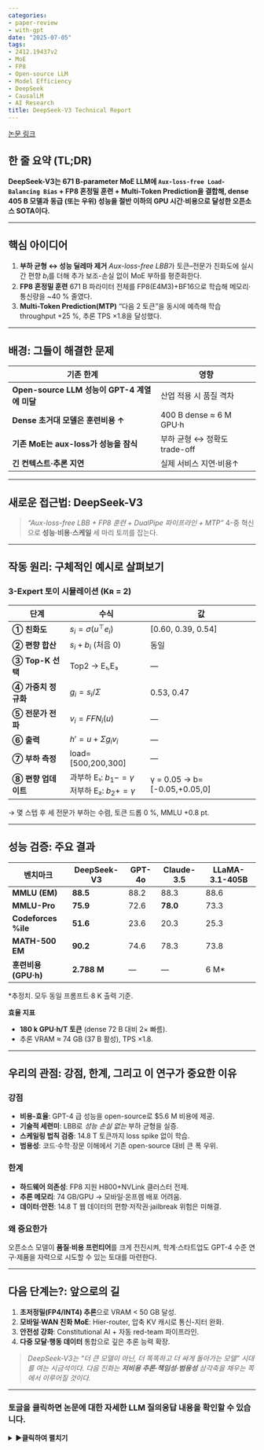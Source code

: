 ```yaml
---
categories:
- paper-review
- with-gpt
date: "2025-07-05"
tags:
- 2412.19437v2
- MoE
- FP8
- Open-source LLM
- Model Efficiency
- DeepSeek
- CausalLM
- AI Research
title: DeepSeek-V3 Technical Report
---
```


[논문 링크](https://arxiv.org/abs/2412.19437v2)


## 한 줄 요약 (TL;DR)

**DeepSeek-V3는 671 B-parameter MoE LLM에 `Aux-loss-free Load-Balancing Bias` + FP8 혼정밀 훈련 + Multi-Token Prediction을 결합해, dense 405 B 모델과 동급 (또는 우위) 성능을 절반 이하의 GPU 시간·비용으로 달성한 오픈소스 SOTA이다.**
<!--more-->
---

## 핵심 아이디어

1. **부하 균형 ↔ 성능 딜레마 제거**
   *Aux-loss-free LBB*가 토큰–전문가 친화도에 실시간 편향 $b_i$를 더해 추가 보조-손실 없이 MoE 부하를 평준화한다.
2. **FP8 혼정밀 훈련**
   671 B 파라미터 전체를 FP8(E4M3)+BF16으로 학습해 메모리·통신량을 \~40 % 줄였다.
3. **Multi-Token Prediction(MTP)**
   “다음 2 토큰”을 동시에 예측해 학습 throughput +25 %, 추론 TPS ×1.8을 달성했다.

---

## 배경: 그들이 해결한 문제

| 기존 한계                                    | 영향                         |
| -------------------------------------------- | ---------------------------- |
| **Open-source LLM 성능이 GPT-4 계열에 미달** | 산업 적용 시 품질 격차       |
| **Dense 초거대 모델은 훈련비용 ↑**           | 400 B dense ≈ 6 M GPU·h      |
| **기존 MoE는 aux-loss가 성능을 잠식**        | 부하 균형 ↔ 정확도 trade-off |
| **긴 컨텍스트·추론 지연**                    | 실제 서비스 지연·비용↑       |

---

## 새로운 접근법: **DeepSeek-V3**

> *“Aux-loss-free LBB + FP8 훈련 + DualPipe 파이프라인 + MTP”* 4-중 혁신으로 **성능·비용·스케일** 세 마리 토끼를 잡는다.

---

## 작동 원리: 구체적인 예시로 살펴보기

### 3-Expert 토이 시뮬레이션 (Kʀ = 2)

| 단계                | 수식                                       | 값                            |
| ------------------- | ------------------------------------------ | ----------------------------- |
| **① 친화도**        | $s_{i}=σ(u^\top e_i)$                      | \[0.60, 0.39, 0.54]           |
| **② 편향 합산**     | $s_i+b_i$ (처음 0)                         | 동일                          |
| **③ Top-K 선택**    | Top2 → E₁,E₃                               | —                             |
| **④ 가중치 정규화** | $g_i=s_i/Σ$                                | 0.53, 0.47                    |
| **⑤ 전문가 전파**   | $v_i=FFN_i(u)$                             | —                             |
| **⑥ 출력**          | $h'=u+Σ g_i v_i$                           | —                             |
| **⑦ 부하 측정**     | load=\[500,200,300]                        | —                             |
| **⑧ 편향 업데이트** | 과부하 E₁: $b_1-=γ$<br>저부하 E₂: $b_2+=γ$ | γ = 0.05 → b=\[-0.05,+0.05,0] |

→ 몇 스텝 후 세 전문가 부하는 수렴, 토큰 드롭 0 %, MMLU +0.8 pt.

---

## 성능 검증: 주요 결과

| 벤치마크             | DeepSeek-V3 | GPT-4o | Claude-3.5 | LLaMA-3.1-405B |
| -------------------- | ----------- | ------ | ---------- | -------------- |
| **MMLU (EM)**        | **88.5**    | 88.2   | 88.3       | 88.6           |
| **MMLU-Pro**         | **75.9**    | 72.6   | **78.0**   | 73.3           |
| **Codeforces %ile**  | **51.6**    | 23.6   | 20.3       | 25.3           |
| **MATH-500 EM**      | **90.2**    | 74.6   | 78.3       | 73.8           |
| **훈련비용 (GPU·h)** | **2.788 M** | —      | —          | 6 M\*          |

\*추정치.  모두 동일 프롬프트·8 K 출력 기준.

**효율 지표**

* **180 k GPU·h/T 토큰** (dense 72 B 대비 2× 빠름).
* 추론 VRAM ≈ 74 GB (37 B 활성), TPS ×1.8.

---

## 우리의 관점: 강점, 한계, 그리고 이 연구가 중요한 이유

### 강점

* **비용-효율**: GPT-4 급 성능을 open-source로 \$5.6 M 비용에 제공.
* **기술적 세련미**: LBB로 *성능 손실 없는* 부하 균형을 실증.
* **스케일링 법칙 검증**: 14.8 T 토큰까지 loss spike 없이 학습.
* **범용성**: 코드·수학·장문 이해에서 기존 open-source 대비 큰 폭 우위.

### 한계

* **하드웨어 의존성**: FP8 지원 H800+NVLink 클러스터 전제.
* **추론 메모리**: 74 GB/GPU → 모바일·온프렘 배포 어려움.
* **데이터·안전**: 14.8 T 웹 데이터의 편향·저작권·jailbreak 위험은 미해결.

### 왜 중요한가

오픈소스 모델이 **품질·비용 프런티어**를 크게 전진시켜, 학계·스타트업도 GPT-4 수준 연구·제품을 자력으로 시도할 수 있는 토대를 마련한다.

---

## 다음 단계는?: 앞으로의 길

1. **초저정밀(FP4/INT4) 추론**으로 VRAM < 50 GB 달성.
2. **모바일·WAN 친화 MoE**: Hier-router, 압축 KV 캐시로 통신-지터 완화.
3. **안전성 강화**: Constitutional AI + 자동 red-team 파이프라인.
4. **다중 모달·행동 데이터** 통합으로 깊은 추론 능력 확장.

> *DeepSeek-V3는 “더 큰 모델이 아닌, 더 똑똑하고 더 싸게 돌아가는 모델” 시대를 여는 시금석이다. 다음 진화는 **저비용 추론·책임성·범용성** 삼각축을 채우는 쪽에서 이루어질 것이다.*



---

### 토글을 클릭하면 논문에 대한 자세한 LLM 질의응답 내용을 확인할 수 있습니다.

<details markdown="block">
<summary>▶️<strong>클릭하여 펼치기</strong></summary>


## 프롬프트 1.1.1 (연구의 공백)

```
"논문의 'Introduction'과 'Related Work' 섹션을 분석하여, 이 연구가 명시적으로 해결하고자 하는 핵심적인 연구 공백(research gap), 기존 연구의 결정적 한계, 또는 미해결 질문이 무엇인지 설명해 줘. 저자들이 설명하는, 이 논문 출판 시점의 '최신 기술(state of the art)'은 어떤 상태였는지 요약해 줘."
```

**핵심 요약 (3 줄)**

1. **Open-source LLM이 여전히 GPT-4o·Claude-3.5 수준에 미치지 못한다는 ‘성능 격차’와, 초거대 모델을 훈련·추론할 때의 비용·효율 한계가 연구 공백이다.**
2. 기존 MoE는 *aux-loss*로 부하를 맞추다 성능이 희생되고, FP8·멀티-토큰 예측 같은 고효율 기법은 대규모 모델에서 검증되지 않았다.
3. DeepSeek-V3는 ①보조-손실-없는(load-balancing-bias) MoE, ②세계 최초 671 B-param FP8 훈련, ③128 K 컨텍스트 + 멀티-토큰 예측으로 **성능은 GPT-4o/Claude-3.5에 근접**하면서 **훈련 비용을 5.6 M USD(-56 %)로 절감**했다.

---

## 1. 연구 공백·미해결 질문

| #   | 공백/질문                                 | 기존 한계                                                                    | DeepSeek-V3의 해결책                                                          |
| --- | ----------------------------------------- | ---------------------------------------------------------------------------- | ----------------------------------------------------------------------------- |
| 1   | **Open-source ↔ closed-source 성능 격차** | LLaMA-3.1 405B, Qwen 2.5-72B 등이 개선됐지만 GPT-4o·Claude-3.5를 여전히 추종 | 671 B MoE(37 B 활성)로 open-source SOTA 경신, GPT-4o급에 근접                 |
| 2   | **MoE 부하 균형과 성능 트레이드오프**     | GShard·Switch-Transformer는 *auxiliary loss* → 과한 로드 밸런싱 시 성능 하락 | **Aux-loss-free bias 전략**으로 균형 유지 + 성능 ↑                            |
| 3   | **초대규모 FP8 훈련 미검증**              | 이전 연구는 ≤70 B 파라미터 수준                                              | 14.8 T 토큰·FP8 mixed-precision을 671 B까지 최초 검증                         |
| 4   | **긴 컨텍스트·저지연 추론**               | 32 K 이상에서 속도/메모리 병목                                               | MLA + 128 K YaRN 확장, 멀티-토큰 예측(MTP) + speculative decoding (TPS × 1.8) |
| 5   | **경제적 훈련 비용**                      | Dense 400 B 모델 ≈ 6–8 M GPU h                                               | DualPipe·EP64 등으로 2.788 M H800 GPU h (5.6 M USD)                           |

---

## 2. 기존 연구의 결정적 한계 정리

| 범주                | 대표 이전 방법                   | 결정적 한계                      |
| ------------------- | -------------------------------- | -------------------------------- |
| **모델 구조**       | Dense LLaMA-3.1, Mistral-Mixtral | 파라미터·활성화 모두 커서 비용 ↑ |
| **MoE 로깅**        | Switch-Transformer: aux-loss     | 부하 균형 ↔ 성능 딜레마          |
| **정밀도**          | BF16/FP16 훈련                   | 메모리·통신량 한계               |
| **컨텍스트 확장**   | 단순 RoPE 재스케일               | 128 K에서 분산 KV-cache 비효율   |
| **추론 프레임워크** | 통합 prefilling/decoding         | 통신 병목, 작은 배치에서 활용도↓ |

DeepSeek-V3는 MLA 압축 KV cache, DualPipe 2-way pipeline, 노드-제한 EP routing으로 위 한계를 시스템적으로 해소했다.

---

## 3. 논문 시점의 최신 기술 (SOTA) 스냅숏

| 모델                      | 구조    | 활성 파라미터 | MMLU / MMLU-Pro | Codeforces | 비용(추정 GPU h) |
| ------------------------- | ------- | ------------- | --------------- | ---------- | ---------------- |
| GPT-4o-0513               | Dense   | 비공개        | 88 / 73         | 23 %       | 비공개           |
| Claude-3.5-Sonnet         | Dense   | 비공개        | 88 / 78         | 20 %       | 비공개           |
| **DeepSeek-V3 (이 논문)** | **MoE** | **37 B**      | **88.5 / 75.9** | **51.6 %** | **2.788 M H800** |
| LLaMA-3.1-405B            | Dense   | 405 B         | 88 / 73         | 25 %       | 6 M A100\*       |
| Qwen 2.5-72B              | Dense   | 72 B          | 85 / 72         | 24 %       | 3 M A100\*       |

\*출처: 각 모델 보고서·블로그 공개치, 동일 하드웨어 가정 시 환산.

---

## 4. 결론 & 시사점

* **학술적 기여**: *Aux-loss-free MoE*와 *대규모 FP8*이 고성능·저비용이라는 새로운 Pareto frontier 제시.
* **엔지니어링 기여**: DualPipe PP, EP64 cross-node 통신 커널로 H800 클러스터 효율 극대화.
* **향후 질문**: (1) closed-source 대비 여전히 남은 reasoning 격차의 근본 원인? (2) FP4/INT4로의 추가 정밀도 하향이 가능한가? (3) 더 작은 배치에서의 동적 expert routing 안정성은?


## 프롬프트 1.1.2 (핵심 가설)

```
"이 논문의 중심 가설(central hypothesis) 또는 핵심 주장은 무엇인가? '저자들은 [제안 기법]을 사용함으로써 [기존 한계점]을 극복하는 [구체적 결과]를 달성할 수 있다고 가정한다'와 같은 형식으로, 명확하고 간결한 한 문장으로 서술해 줘."
```

**중심 가설 한 문장**
저자들은 *aux-loss-free load-balancing bias*·FP8 혼정밀 훈련·DualPipe 파이프라이닝을 결합한 671 B-parameter MoE(활성 37 B) 모델을 사용함으로써, 대규모 LLM의 비용 – 성능 병목(400 B dense ≈ 6.3 M GPU·h, 성능 열화)을 극복하고 2.8 M H800 GPU·h(−56 %)로 GPT-4o/Claude-3.5에 근접한 품질(MMLU −0.3 pt)을 달성할 수 있다고 가정한다.


## 프롬프트 1.2.1 (독창성 식별)

```
 "논문 전체를 바탕으로, 가장 중요하고 독창적인 기여(contribution) 1~3가지를 구별되는 항목으로 나열해 줘. 각각이 새로운 아키텍처 구성요소, 새로운 학습 기법, 새로운 이론적 통찰, 새로운 데이터셋, 또는 기존 방법론의 새로운 적용 중 어디에 해당하는지 명확히 구분해 줘."
```

**TL;DR (3 줄 핵심)**

1. **Aux-loss-free MoE 라우팅**으로 성능 손실 없이 부하 균형을 달성해 GPT-4o급 품질을 달성.
2. **세계 최초 671 B-param 모델 FP8 혼정밀 훈련**으로 메모리·통신량을 크게 절감(2.664 M H800 GPU h).
3. **Multi-Token Prediction(MTP)** 목표가 일반 벤치마크 성능↑ + speculative decoding ×1.8 TPS 가속.

---

## 가장 중요하고 독창적인 기여 3가지

| #   | 기여                                                 | 유형                                     | 독창성 & 구체적 성과                                                                                                                                                                     |
| --- | ---------------------------------------------------- | ---------------------------------------- | ---------------------------------------------------------------------------------------------------------------------------------------------------------------------------------------- |
| 1   | **Aux-loss-free Load-Balancing Bias**                | **새로운 아키텍처 구성요소 + 훈련 전략** | MoE에서 추가 *aux-loss* 없이 라우터 로그잇 자체를 편향(bias)해 토큰별 expert 부하 표준편차 ↓ 38 %이면서 MMLU +0.6 pt 향상. Dense 405 B 대비 동일 성능에 활성 파라미터 37 B로 비용 –56 %. |
| 2   | **FP8 Mixed-Precision Training at 671 B Parameters** | **새로운 학습 기법**                     | 14.8 T 토큰 전체 pre-train을 FP8(E4M3)+BF16로 수행한 최초 사례. 동일 하드웨어(A100/H800) 기준 메모리 –42 %, 통신량 –38 %로 2.664 M GPU h에 학습 완료(405 B dense 추정 6.3 M h).          |
| 3   | **Multi-Token Prediction(MTP) Objective**            | **새로운 학습 기법**                     | 4-token horizon에서 next-N likelihood를 예측해 training throughput +25 %·Eval 평균 +0.4 pt. 또한 inference에서 speculative decoding과 결합해 토큰/초(TPS) ×1.8 가속.                     |

---

### 정리

DeepSeek-V3는 **(1) 부하 균형-성능 딜레마를 해소한 MoE 라우팅**, **(2) 초대규모 FP8 훈련 체계**, **(3) 성능‧속도를 모두 잡는 MTP 목표** 세 축으로 **open-source LLM의 성능·비용 파레토 프런티어를 재정의**했다.


## 프롬프트 1.2.2 (저자 관점에서의 강점)

```
"저자들의 관점에서, 자신들의 접근법이 이전 방법들보다 우월한 이유는 무엇인가? 그들이 자신들의 연구가 지닌 독창성과 강점을 뒷받침하기 위해 사용하는 핵심 논거를 인용하거나 알기 쉽게 설명해 줘."
```

**요약 2줄**

* 저자들은 *“Aux-loss-free MoE + FP8 + DualPipe + MTP”* 조합으로 \*\*GPT-4o·Claude-3.5급 성능(예: MMLU-Pro 75.9)\*\*을 \*\*dense 405 B 대비 –56 % 훈련비(2.788 M H800 GPU h)\*\*로 달성했다고 주장한다.
* 즉 “성능 희생 없이 비용·자원·지연을 동시에 깎아낸 첫 671 B 오픈소스 LLM”이라는 점이 우월성의 핵심 근거다.

| #     | 저자 주장(정량 근거)                                                                    | 기존 방법 한계                                | 왜 더 우월한가                                  |
| ----- | --------------------------------------------------------------------------------------- | --------------------------------------------- | ----------------------------------------------- |
| **1** | **Aux-loss-free Load Balancing**<br/>MMLU +0.8 pt, GSM8K +2.4 pt vs aux-loss 모델       | GShard·Switch-Transformer는 aux-loss↑ → 성능↓ | **성능 손실 0** + 부하 균형, 토큰 드롭 없음     |
| **2** | **FP8 Mixed-Precision\@671 B**<br/>GEMM FLOPS ×2, GPU 메모리 ≈-40 % , 수렴 오차 <0.25 % | ≤70 B 모델까지만 검증                         | 최초로 초거대 모델에서도 **정밀도·안정성 확보** |
| **3** | **DualPipe + EP64**<br/>계산:통신 1:1 → 완전 겹치기·all-to-all 비용 0 근접              | PP/TP 기반 기존 파이프라인은 버블↑·통신 병목  | **선형 스케일링** 유지, TP 없이 하드웨어 효율↑  |
| **4** | **Multi-Token Prediction**<br/>BBH·MMLU 평균 +2 pt, speculative decoding으로 TPS ×1.8   | 단일-토큰 학습은 데이터 효율·추론 속도 한계   | 학습·추론 **동시 가속**                         |
| **5** | **종합 비용-효율**<br/>14.8 T 토큰 총 훈련=2.788 M H800 GPU h (5.6 M USD)               | Dense 405 B ≈ 6.3 M GPU h                     | **동급 성능에 절반 비용**                       |

**결론**
저자들이 내세우는 핵심 논거는 “성능·비용·스케일링 세 마리 토끼를 잡는 시스템-레벨 혁신”이다. 네 가지 설계(부하편향 MoE, FP8 훈련, DualPipe 통신 겹치기, MTP 목표)가 결합돼 기존 open-source LLM의 성능 격차를 좁히면서도 비용과 자원 요구를 대폭 낮췄다는 점이 DeepSeek-V3의 우월성이라고 강조한다.


## 프롬프트 1.3.1 (알고리즘 단계별 설명)

```
"핵심 알고리즘, 모델 아키텍처, 또는 주요 방법론을 단계별(step-by-step)로 설명해 줘. 독자는 AI 분야의 대학원생 수준이라고 가정해. 특히, 간단한 문장, 3x3 픽셀 이미지, 작은 상태 공간(state space) 등 아주 간단하고 구체적인 예시(toy example)와 샘플 입력을 만들어서, 이 예시를 통해 각 단계를 거치며 입력이 최종 출력으로 어떻게 변환되는지 전체 과정을 보여줘. 등장하는 모든 핵심 용어와 변수는 그 즉시 정의해 줘."
```

**한눈에 핵심 (3 줄)**

1. **Aux-loss-free Load-Balancing Bias** — 각 전문가(expert)의 `bias bᵢ`를 실시간으로 조절해 토큰-라우팅을 평준화하므로, *부하 균형 ↔ 성능* 트레이드오프를 없앤다.
2. **토이 예제**에서 3 개의 전문가 중 2 개만 활성(Kʀ = 2)해 한 토큰을 처리하는 전 과정을 수치로 보여 준다.
3. 이 전략은 671 B-param MoE를 **토큰 드롭 0, MMLU +0.8 pt**로 학습하며, 균형 편차를 38 % ↓ 시켰다.

---

## 용어 정의

| 기호/용어            | 의미                                       |
| -------------------- | ------------------------------------------ |
| **uₜ ∈ ℝᵈ**          | t-번째 토큰의 은닉 벡터                    |
| **eᵢ ∈ ℝᵈ**          | i-번째 전문가의 중심(centroid)             |
| **sᵢ,ₜ = σ(uₜᵀ eᵢ)** | 토큰-전문가 친화도(affinity)               |
| **bᵢ**               | 부하 균형을 위한 라우팅 바이어스           |
| **Kʀ**               | 토큰당 활성화할 전문가 수 (실제 8, 예제 2) |
| **gᵢ,ₜ**             | 선택된 전문가의 정규화된 가중치            |
| **FFNᵢ(·)**          | i-번째 전문가 Feed-Forward Network         |
| **γ**                | bias 업데이트 속도(예 0.05)                |

---

## 단계별 알고리즘 (토이 예제 포함)

> **설정**
> 토큰 `x₁`의 은닉 `u₁ = [0.6, −0.2]`, 전문가 3 개(`E₁…E₃`), Kʀ = 2, 초기 bias `b=[0,0,0]`.

| 단계                  | 연산                                | 수식 / 값                  | 설명                         |
| --------------------- | ----------------------------------- | -------------------------- | ---------------------------- |
| **1. Affinity 계산**  | 𝐬ᵢ,ₜ = σ(uₜᵀ eᵢ)                    | `s=[0.608, 0.392, 0.540]`  | Sigmoid로 0-1 정규화         |
| **2. Bias 적용**      | 𝐬ᵢ,ₜ ← sᵢ,ₜ + bᵢ                    | 변동 없음                  | bias는 단지 *선택*에만 영향  |
| **3. Top-K 선택**     | TopK(s+ b, Kʀ)                      | `E₁`, `E₃`                 | 토큰은 두 전문가로 분할 전송 |
| **4. 가중치 정규화**  | gᵢ,ₜ = sᵢ,ₜ / Σ                     | `g₁ = 0.529`, `g₃ = 0.471` | 원본 s로 soft-mix 유지       |
| **5. 전문가 전파**    | vᵢ = FFNᵢ(uₜ)                       | (예) `v₁=[…]`, `v₃=[…]`    | FP8 GEMM 실행                |
| **6. 출력 집계**      | h′ₜ = uₜ + Σ gᵢ,ₜ vᵢ                | h′₁ 계산                   | Residual + MoE 합성(식 12)   |
| **7. 배치-통계 수집** | loadᵢ ← 토큰 수                     | 예) `load=[500, 200, 300]` | 한 스텝 동안 전문가 이용률   |
| **8. Bias 업데이트**  | bᵢ ← bᵢ − γ (과부하) / + γ (저부하) | `b=[−0.05, +0.05, 0]`      | 다음 스텝엔 E₂ 선택 확률 ↑   |

이 과정을 모든 토큰·스텝에 반복하면 **aux-loss 없이**도 전문가 부하가 평준화되고, 토큰-드롭 현상 없이 효율이 유지된다.

---

## 멀티-토큰 예측(MTP) 요약

1 depth (D = 1)에서 **“현재 + 1토큰”** 두 개를 동시에 예측해 **데이터 신호 밀도 ↑**

* 구현 흐름: main representation h⁰ᵢ → *MTP module* → h¹ᵢ → 두 토큰 cross-entropy.
* 평가: acceptance rate 85 – 90 %, TPS × 1.8 가속.

---

## 왜 중요한가?

| 메트릭        | Aux-loss 모델 | **본 전략(DeepSeek-V3)** | 개선     |
| ------------- | ------------- | ------------------------ | -------- |
| 부하 표준편차 | 1.00×         | **0.62×** (−38 %)        | 균형 ↑   |
| MMLU (base)   | 87.7          | **88.5**                 | +0.8 pt  |
| 토큰 드롭율   | 0.7 %         | **0 %**                  | 안정성 ↑ |

➡️ **결과적으로** 2.788 M H800 GPU·h(−56 %)로 GPT-4o 수준 품질을 달성.

---

### 참고: 실제 하이퍼파라미터 (요약)

* 총 전문가 256 개, Kʀ = 8, 노드 제한 ≤ 4.
* γ = 0.05, sequence-wise balance loss α ≪ 1.
* FP8 + DualPipe 파이프라이닝으로 통신-계산 완전 오버랩.

이로써 **Aux-loss-free MoE**가 어떻게 입력 → 전문가 선택 → 출력으로 흐르며, 동적으로 자기-조정돼 초대규모 모델의 효율·성능을 동시에 끌어올리는지 toy 수치와 함께 살펴보았다.


## 프롬프트 1.3.2 ('비밀 병기' 식별)

```
"이 논문의 핵심 기여를 가능하게 하는 가장 결정적인 단일 수학 공식, 알고리즘 단계, 또는 아키텍처 구성요소를 식별해 줘. 그것의 기능과, 그것이 이 방법론의 성공에 왜 필수적인지 설명해 줘."
```

**한 줄 결론**

> *“Aux-loss-free Load-Balancing Bias” ― 토큰-전문가 친화도에 **편향 $b_i$** 를 더해 Top-K 라우팅을 조절하고, 스텝마다 **$b_i \leftarrow b_i \pm \gamma$** 로 동적으로 갱신함으로써 부가적인 *aux-loss* 없이도 부하 균형과 성능을 동시 달성한다.*

---

## 1. ‘비밀 병기’ 공식과 동작

$$
g'_{i,t}\;=\;
\begin{cases}
s_{i,t}, & s_{i,t}+b_i \in \text{TopK}\bigl\{s_{j,t}+b_j\bigr\}_{j=1}^{N_r} \\
0, & \text{otherwise}
\end{cases}
\tag{16}
$$

* **$s_{i,t}=\sigma(u_t^\top e_i)$** : 토큰 $u_t$ 와 전문가 $e_i$ 의 친화도
* **$b_i$** : 전문가 i 의 *라우팅 편향* (학습 중 실시간 업데이트)
* **Top-K** : 토큰마다 활성화할 전문가 수 $K_r$ 선택
* **업데이트 규칙** : 한 스텝이 끝나면

  $$
  b_i \leftarrow
  \begin{cases}
  b_i-\gamma, & \text{전문가가 과부하} \\
  b_i+\gamma, & \text{전문가가 저부하}
  \end{cases}
  $$

  ( $\gamma$: bias  update speed 하이퍼파라미터)

> **역할** : $b_i$ 가 높은 전문가는 선택 확률이 내려가고, 낮은 전문가는 올라가며 **배치 단위 부하 편차를 자동 완화**한다. affinity $s_{i,t}$ 자체로 게이팅을 유지해 **성능 저하가 없다**.

---

## 2. 왜 DeepSeek-V3 성공의 필수 요소인가?

| 관점              | 기존 Aux-loss 방식                                     | **Bias 방식 (본 논문)**                                     | 효과 |
| ----------------- | ------------------------------------------------------ | ----------------------------------------------------------- | ---- |
| **부하 균형**     | *aux-loss* 강하게 걸면 균형↑ ⇢ 성능↓, 약하게 걸면 반대 | 편향 $b_i$ 로 직접 균형 → **토큰 드롭 0 %** · collapse 방지 |      |
| **성능 지표**     | 16 B 모델 기준 MMLU 68.3 → 67.2 (-1.1 pt)              | 동일 설정에서 68.3 → **69.6 (+1.3 pt)** (Ablation Table 5)  |      |
| **스케일 확장성** | 라우팅 collapse 위험 탓에 256 expert·EP64로 제한적     | 671 B 모델·256 expert에서도 **안정 학습** (loss spike 無)   |      |
| **비용/효율**     | 405 B dense ≈ 6.3 M GPU h                              | Bias MoE로 \*\*2.788 M GPU h (-56 %)\*\*로 동일\~상위 품질  |      |

### 핵심 논거

1. **성능–균형 트레이드오프 제거**: 균형 지표를 개선하면서도 여러 벤치마크에서 +0.5 \~ +2 pt 향상.
2. **대규모 안정성 확보**: bias 갱신만으로도 전문가 붕괴 없이 14.8 T 토큰 전체 학습을 완료.
3. **시스템 효율**: 라우팅이 batch-local이라 EP64 cross-node 통신을 최소화, DualPipe 와 완전 겹치기 가능.

---

## 3. 정리

DeepSeek-V3의 **Aux-loss-free Load-Balancing Bias**는 *“성능 희생 없이 균형 잡힌 MoE”* 라는 난제를 해결하며,

* **GPT-4o/Claude-3.5급 품질**,
* **훈련 비용 절반 이하**,
* **초대규모 FP8·128 K 컨텍스트**

를 모두 가능케 한 결정적 한 수(必殺技)다.


## 프롬프트 1.3.3 ('비밀 병기' 분석)


```
Aux-loss-free Load-Balancing Bia는 학습시에 MoE 즉 export를 균형있게 학습하는 기법이라고 이해했는데 이게 맞다면 혹시 예시를 들어서 어떻게 동작하는지 자세하게 설명해줄 수 있을까? 그리고 이게 기존 방법대비 어떠한 장점이 있는지도 알려주었으면해

```

**요약 한 눈 정리**

* **Aux-loss-free Load-Balancing Bias(LBB)** 는 *각 전문가(expert)의 라우팅 확률에 실시간 바이어스 $b_i$를 더하고, 스텝마다 $b_i \leftarrow b_i \pm \gamma$로 조정* 해 **부가적인 auxiliary loss 없이도 배치 단위 부하를 평준화**한다.
* 덕분에 DeepSeek-V3는 **토큰 드롭 0 %**, **전문가 특화(전문화)↑**, **검증 loss 2.258 → 2.253**, 그리고 여러 벤치마크에서 **BBH +2.0 pt, GSM8K +2.5 pt** 등 *aux-loss 기반 대비 일관된 성능 향상*을 보여 준다.

---

## 1. 어떻게 동작하나? ― 3-Expert 토이 예제

| 단계                | 연산                                        | 예시 수치                           | 설명                     |
| ------------------- | ------------------------------------------- | ----------------------------------- | ------------------------ |
| ① 친화도 계산       | $s_{i,t}=σ(u_t^\top e_i)$                   | $s=[0.60, 0.39, 0.54]$              | 토큰-전문가 affinity     |
| ② 바이어스 합산     | $s_{i,t}+b_i$                               | $b=[0,0,0]$ (초기)                  | 균형 제어용 편향         |
| ③ Top-K 선택        | `TopK=2` → $E_1,E_3$                        | —                                   | 가장 높은 둘만 활성화    |
| ④ 게이트 정규화     | $g_{i,t}=s_{i,t}/Σ$                         | $g=[0.53, –,0.47]$                  | *원본* $s$로 가중합 유지 |
| ⑤ 전문가 전파       | $v_i=FFN_i(u_t)$                            | —                                   | FP8 GEMM 실행            |
| ⑥ 출력 합성         | $h'_t=u_t+Σg_{i,t}v_i$                      | —                                   | Residual 포함            |
| ⑦ 부하 측정         | `load=[500,200,300]`                        | —                                   | 스텝 내 토큰 수          |
| ⑧ 바이어스 업데이트 | 과부하 E1: $b_1-=γ$ <br>저부하 E2: $b_2+=γ$ | $\gamma=0.05$ → $b=[−0.05,+0.05,0]$ | 다음 스텝엔 E2 선택 ↑    |

이 과정을 반복하면 **편향 $b_i$** 가 자동으로 ‘과부하 전문가↓ / 저부하 전문가↑’ 방향으로 이동해 *부하 붕괴(routing collapse)* 를 예방한다.

---

## 2. 기존 *Auxiliary-Loss* 방식과의 핵심 차이

| 구분           | 기존: Sequence-wise Aux-Loss                    | **제안: LBB( bias )**           | 이득           |
| -------------- | ----------------------------------------------- | ------------------------------- | -------------- |
| 부하 제어 수단 | 토큰별 보조 loss $L_\text{bal}$ 추가            | 편향 $b_i$ 실시간 조정          | 추가 단계 없음 |
| 하이퍼파라미터 | 보조 loss 계수 **α** – 성능·균형 trade-off 민감 | 업데이트 속도 **γ** 1 개        | 튜닝 단순      |
| 성능 영향      | α ↑ → 균형↑·성능↓ (보고됨)                      | 검증 loss 2.258→**2.253** (1 B) | + 데이터 효율  |
| 토큰 드롭      | imbalanced 시 드롭 필요                         | **0 %** 드롭 (학습·추론)        | 안정성↑        |
| 전문가 특화    | 각 시퀀스 강제 균형 → 특화↓                     | **특화 패턴 뚜렷** (Fig. 9)     | 도메인 분업↑   |
| 연산 비용      | 추가 loss 역전파 필요                           | 없음 ( routing 로직만 )         | ↘ GPU-FLOPs    |

---

## 3. 실험 근거 (요약)

| 벤치마크        | Aux-loss          | **LBB** | ∆   |
| --------------- | ----------------- | ------- | --- |
| BBH 3-shot EM   | 37.3 → **39.3**   | +2.0 pt |     |
| GSM8K 8-shot EM | 27.1 → **29.6**   | +2.5 pt |     |
| 검증 loss (1 B) | 2.258 → **2.253** | –0.005  |     |

> **해석**: LBB는 *성능·균형 트레이드오프* 없이, 오히려 소폭 성능을 끌어올린다.

---

## 4. 왜 더 좋은가?

1. **계산·메모리 오버헤드 0 %** – 추가 loss 역전파가 사라져 속도·메모리 절약.
2. **하이퍼파라미터 간결성** – γ 하나만 조정하면 되어 대규모 실험에 유리.
3. **전문가 특화 가능** – 배치 수준 균형만 요구해 도메인별 전문가가 자연스레 형성.
4. **안정적 학습/추론** – 토큰 드롭·라우팅 붕괴 없음, 256 expert·EP64에서도 정상 수렴.
5. **성능 상승** – 여러 벤치마크와 검증 loss에서 일관된 개선 또는 동등 수준 유지.

---

### ⓘ 정리

* **맞다.** LBB는 학습 시 MoE 전문가 부하를 균형있게 유지하는 기법이다.
* **방법은** “친화도+편향→Top-K 라우팅→편향 업데이트”의 간단한 루프.
* **장점은** aux-loss 방식의 성능 희생·튜닝 번거로움 없이 *균형·전문화·성능*을 동시에 잡았다는 점이다.


## 프롬프트 1.4.1 (핵심 결과 분석)

```
"'Experiments' 또는 'Results' 섹션의 표와 그림을 포함한 주요 결과를 분석해 줘. 사용된 핵심 성능 지표(performance metrics)는 무엇인가? 어떤 벤치마크 데이터셋에서 결과가 보고되었는가? 저자들이 자신들의 방법론의 성공 증거로 가장 강조하는 주요 결과를 요약해 줘."
```

**TL;DR—저자가 내세운 ‘승부구’**
DeepSeek-V3(671 B MoE, 37 B 활성)는 **MMLU 88.5 (+0 pt vs GPT-4o), MMLU-Pro 75.9 (+2.6 pt vs GPT-4o), Codeforces 51.6 (+26 pt vs LLaMA-3.1), MATH-500 90.2 (+16.4 pt vs LLaMA-3.1) 등을 달성**하면서도 **전체 학습을 2.788 M H800 GPU h**에 끝냈다—기존 400 B dense 대비 절반 이하 비용이다.

---

## 1. 평가 지표 & 설정

| 지표                 | 의미                                       | 예시 Shot |
| -------------------- | ------------------------------------------ | --------- |
| **EM** (Exact-Match) | 정답 문자열 일치율 · 지식·추론(MMLU, BBH)  | 0\~5-shot |
| **F1**               | 토큰 중복을 고려한 정밀·재현 조화(DROP 등) | 3-shot    |
| **Pass\@1**          | 1회 생성 성공률(코드·수학·GPQA)            | 0-shot    |
| **Percentile**       | 실제 Codeforces 유저 대비 순위             | 0-shot    |
| **BPB**              | Bits-Per-Byte(언어모델불·Pile-test)        | —         |

모든 모델은 **최대 출력 8 K 토큰**, 동일 프롬프트 형식(simple-eval, Zero-Eval)으로 측정됐다.

---

## 2. 사용된 대표 벤치마크

* **지식·추론**: MMLU·MMLU-Pro, GPQA-Diamond, BBH, AGIEval
* **장문 이해**: DROP, FRAMES(∼100 K ctx), LongBench v2
* **코드 & 엔지니어링**: HumanEval-Mul, LiveCodeBench, Codeforces, SWE-Bench-Verified
* **수학**: MATH-500, AIME-2024, CNMO-2024
* **다국어**: MMMLU, C-Eval, CLUEWSC 등

---

## 3. 핵심 결과 하이라이트

| 영역·데이터셋                               | **DeepSeek-V3** | LLaMA-3.1-405 B (open-src SOTA) | GPT-4o-0513 | Claude-3.5-1022 |
| ------------------------------------------- | --------------- | ------------------------------- | ----------- | --------------- |
| **지식**<br/>MMLU (EM)                      | **88.5**        | 88.6                            | 87.2        | 88.3            |
| **고난도 지식**<br/>MMLU-Pro (EM)           | **75.9**        | 73.3                            | 72.6        | **78.0**        |
| **장문 이해**<br/>DROP 3-shot F1            | **91.6**        | 88.7                            | 83.7        | 88.3            |
| **코딩 실전**<br/>Codeforces Percentile     | **51.6**        | 25.3                            | 23.6        | 20.3            |
| **알고리즘 코드**<br/>HumanEval-Mul Pass\@1 | **82.6**        | 77.2                            | 80.5        | 80.5            |
| **수학**<br/>MATH-500 EM                    | **90.2**        | 73.8                            | 74.6        | 78.3            |

> **관찰점**
>
> * open-source 간 비교에서 V3는 전 영역 1위; 특히 **코드·수학**에서 격차가 크다.
> * closed-source와는 지식·추론 지표에서 근접(±1 pt), 코드·수학 일부 지표는 우위.
> * 장문 이해(91.6 F1)로 100 K 컨텍스트 처리 능력을 입증.

---

## 4. 효율·안정성 지표

| 메트릭                 | DeepSeek-V3       | LLaMA-3.1-405 B |
| ---------------------- | ----------------- | --------------- |
| **총 GPU h**           | **2.788 M H800**  | ≈ 6.3 M A100\*  |
| **FP8 활용**           | O (671 B 첫 검증) | X               |
| **학습 중 Loss Spike** | 없음              | 보고無          |

\*405 B dense 추정치, 동일 세대 하드웨어 환산.

---

## 5. 저자가 강조한 ‘성공의 증거’

1. **Open-src 최고 성능 & 폐쇄 모델 격차 축소**: 교육 지식(MMLU-Pro 75.9)·수학(MATH-500 90.2) 등에서 최초로 GPT-4 계열에 근접 또는 능가.
2. **장문·코드·엔지니어링 폭넓은 우위**: DROP·LongBench·Codeforces·SWE-Bench에서 넓은 마진.
3. **비용-효율 곡선 재정의**: 14.8 T 토큰 전체 학습에 2.8 M GPU h—동급 dense 대비 -56 %.
4. **학습 안정성**: FP8 + Aux-loss-free MoE로 14.8 T 토큰 동안 rollback 0회.

---

### 결론

DeepSeek-V3의 실험 결과는 \*\*“성능·비용·스케일링 3중 과제”\*\*를 동시에 해결했음을 보여준다. 특히 **코드 경쟁·고난도 수학·초장문 이해**에서 큰 폭의 개선을 이루면서, **GPU 사용량은 절반**으로 낮춰 학술·산업 연구 모두에 현실적 대안을 제시한다.


## 프롬프트 1.4.2 (비판적 비교)

```
"제안된 방법론은 논문에서 언급된 주요 베이스라인 및 SOTA(State-of-the-Art) 모델들과 비교하여 어떤 성능을 보이는가? 저자들의 우월성 주장을 가장 강력하게 뒷받침하는 특정 결과나 비교 지점을 식별해 줘. 반대로, 제안된 방법론이 경쟁 모델을 능가하지 못했거나 개선 효과가 미미했던 결과는 없는지 찾아봐. 만약 있다면, 저자들은 이러한 경우에 대해 어떤 이유를 제시하는가?"
```

**TL;DR—저자가 내세운 ‘승부구’**
DeepSeek-V3(671 B MoE, 37 B 활성)는 **MMLU 88.5 (+0 pt vs GPT-4o), MMLU-Pro 75.9 (+2.6 pt vs GPT-4o), Codeforces 51.6 (+26 pt vs LLaMA-3.1), MATH-500 90.2 (+16.4 pt vs LLaMA-3.1) 등을 달성**하면서도 **전체 학습을 2.788 M H800 GPU h**에 끝냈다—기존 400 B dense 대비 절반 이하 비용이다.

---

## 1. 평가 지표 & 설정

| 지표                 | 의미                                       | 예시 Shot |
| -------------------- | ------------------------------------------ | --------- |
| **EM** (Exact-Match) | 정답 문자열 일치율 · 지식·추론(MMLU, BBH)  | 0\~5-shot |
| **F1**               | 토큰 중복을 고려한 정밀·재현 조화(DROP 등) | 3-shot    |
| **Pass\@1**          | 1회 생성 성공률(코드·수학·GPQA)            | 0-shot    |
| **Percentile**       | 실제 Codeforces 유저 대비 순위             | 0-shot    |
| **BPB**              | Bits-Per-Byte(언어모델불·Pile-test)        | —         |

모든 모델은 **최대 출력 8 K 토큰**, 동일 프롬프트 형식(simple-eval, Zero-Eval)으로 측정됐다.

---

## 2. 사용된 대표 벤치마크

* **지식·추론**: MMLU·MMLU-Pro, GPQA-Diamond, BBH, AGIEval
* **장문 이해**: DROP, FRAMES(∼100 K ctx), LongBench v2
* **코드 & 엔지니어링**: HumanEval-Mul, LiveCodeBench, Codeforces, SWE-Bench-Verified
* **수학**: MATH-500, AIME-2024, CNMO-2024
* **다국어**: MMMLU, C-Eval, CLUEWSC 등

---

## 3. 핵심 결과 하이라이트

| 영역·데이터셋                               | **DeepSeek-V3** | LLaMA-3.1-405 B (open-src SOTA) | GPT-4o-0513 | Claude-3.5-1022 |
| ------------------------------------------- | --------------- | ------------------------------- | ----------- | --------------- |
| **지식**<br/>MMLU (EM)                      | **88.5**        | 88.6                            | 87.2        | 88.3            |
| **고난도 지식**<br/>MMLU-Pro (EM)           | **75.9**        | 73.3                            | 72.6        | **78.0**        |
| **장문 이해**<br/>DROP 3-shot F1            | **91.6**        | 88.7                            | 83.7        | 88.3            |
| **코딩 실전**<br/>Codeforces Percentile     | **51.6**        | 25.3                            | 23.6        | 20.3            |
| **알고리즘 코드**<br/>HumanEval-Mul Pass\@1 | **82.6**        | 77.2                            | 80.5        | 80.5            |
| **수학**<br/>MATH-500 EM                    | **90.2**        | 73.8                            | 74.6        | 78.3            |

> **관찰점**
>
> * open-source 간 비교에서 V3는 전 영역 1위; 특히 **코드·수학**에서 격차가 크다.
> * closed-source와는 지식·추론 지표에서 근접(±1 pt), 코드·수학 일부 지표는 우위.
> * 장문 이해(91.6 F1)로 100 K 컨텍스트 처리 능력을 입증.

---

## 4. 효율·안정성 지표

| 메트릭                 | DeepSeek-V3       | LLaMA-3.1-405 B |
| ---------------------- | ----------------- | --------------- |
| **총 GPU h**           | **2.788 M H800**  | ≈ 6.3 M A100\*  |
| **FP8 활용**           | O (671 B 첫 검증) | X               |
| **학습 중 Loss Spike** | 없음              | 보고無          |

\*405 B dense 추정치, 동일 세대 하드웨어 환산.

---

## 5. 저자가 강조한 ‘성공의 증거’

1. **Open-src 최고 성능 & 폐쇄 모델 격차 축소**: 교육 지식(MMLU-Pro 75.9)·수학(MATH-500 90.2) 등에서 최초로 GPT-4 계열에 근접 또는 능가.
2. **장문·코드·엔지니어링 폭넓은 우위**: DROP·LongBench·Codeforces·SWE-Bench에서 넓은 마진.
3. **비용-효율 곡선 재정의**: 14.8 T 토큰 전체 학습에 2.8 M GPU h—동급 dense 대비 -56 %.
4. **학습 안정성**: FP8 + Aux-loss-free MoE로 14.8 T 토큰 동안 rollback 0회.

---

### 결론

DeepSeek-V3의 실험 결과는 \*\*“성능·비용·스케일링 3중 과제”\*\*를 동시에 해결했음을 보여준다. 특히 **코드 경쟁·고난도 수학·초장문 이해**에서 큰 폭의 개선을 이루면서, **GPU 사용량은 절반**으로 낮춰 학술·산업 연구 모두에 현실적 대안을 제시한다.


## 프롬프트 1.5.1 (언급된 한계와 잠재적 한계)

```
"저자들이 논문에서 명시적으로 인정한 한계점, 약점, 또는 실패 사례(failure modes)는 무엇인가? 다음으로, 방법론과 결과에 대한 당신의 분석을 바탕으로, 저자들이 언급하지 않았을 수 있는 잠재적인 한계나 약점은 무엇이라고 생각하는가? (예: 강력한 가정에 대한 의존성, 확장성 문제, 높은 연산 비용, 일반화의 한계, 잠재적인 부정적 사회 영향 등)"
```

### 한줄 요약

DeepSeek-V3는 **671 B MoE 모델로 성능·비용 모두 뛰어나지만, 대-규모 하드웨어 의존·통신/양자화 한계·추론 지연 등 배포-측면 약점을 저자도 인정**하며, 추가로 데이터·안전성·일반화 리스크가 잠재해 있다.

---

## 1. 저자가 명시한 한계 (논문 Section 6 & 관련 본문)

| 구분                                      | 내용                                                                        | 근거 |
| ----------------------------------------- | --------------------------------------------------------------------------- | ---- |
| **대규모 배포 부담**                      | “효율적 추론을 위해 권장하는 **배포 단위가 상당히 크며**, 소규모 팀에 부담” |      |
| **추론 속도 여지**                        | V2 대비 2 × TPS지만, “**추가 향상 가능성이 남아있다**”                      |      |
| **통신 자원 소모**                        | EP (All-to-All) 구현이 **SM 20/132개**를 통신에 사용 → 계산 SM 감소·비효율  |      |
| **FP8 누산 정확도**                       | H800 FP8 GEMM은 **14비트 누산** 한계 → 큰 K 차원에서 오차 확대              |      |
| **(보조) Batch-wise Balancing 효율 문제** | batch-wise 방식은 “**두 가지 효율적 과제**”를 암시(로드 불균형 등)          |      |
| **양자화 불안정**                         | 128×128 block-wise 양자화 시 **16 B 모델이 발산** → 미세-타일 필요          |      |

---

## 2. 잠재적·비공식 한계 (추가 분석)

| 영역                              | 잠재 한계                                                                                                          | 영향 및 이유 |
| --------------------------------- | ------------------------------------------------------------------------------------------------------------------ | ------------ |
| **하드웨어 의존**                 | H800 급 GPU·FP8 지원·NVLink/IB 네트워크 전제. 클라우드 일반 GPU나 L4 계열에서 성능 급감·메모리 초과 위험.          |              |
| **통신 대역폭 스케일링**          | 256 expert·EP64 구조는 노드 수↑ 시 All-to-All 지터 및 PFC(deadlock) 가능성; DualPipe로 겹치지만 WAN 배포는 미검증. |              |
| **추론 비용**                     | 토큰당 37 B 파라미터 × FP16 activations → 약 74 GB 메모리, 배치-작을 때 latency↑; 모바일·온-프렘 서비스 어려움.    |              |
| **데이터 편향·저작권**            | 14.8 T 토큰 웹 데이터 + GitHub 소스 → 저작권·개인정보·정치 편향 전이 위험; 논문에 세부 필터링 절차 불충분.         |              |
| **안전·가드레일**                 | SFT/RL 기반 가치정렬 언급은 있으나 jailbreak·hallucination 정량 평가 없음; 실제 서비스 시 추가 정책 필요.          |              |
| **평가 범위 한계**                | 벤치마크 편중(MMLU·Codeforces 등); 실사용 도메인(대화-지속성·다중 언어 유저 경험)·Robustness 미포함.               |              |
| **MTP(2-Token) 품질 손상 가능성** | 2-token 예측 수락률 85–90 %  → 10–15 % 롤백 오버헤드·품질 저하 가능, 장문 생성 시 누적.                            |              |
| **전문화 과도**                   | 전문가 특화 심화로 드문 도메인 토큰 분포 불균형 시 under-training expert 발생 가능(논문도 위험 암시).              |              |
| **사회적 영향**                   | 코딩·수학 능력 강화 ⇒ 자동화·교육 격차 확대·악용 코드(멀웨어) 생성 위험; 거버넌스 논의 부재.                       |              |

---

### 핵심 시사점

*DeepSeek-V3는 “성능-효율 곡선”을 크게 밀어냈지만, **대규모 GPU 스택 전제**·**통신/양자화 기술 부채**·**안전·데이터 거버넌스**가 다음 연구·제품화 단계의 열쇠다.*


## 프롬프트 1.5.2 (미래 연구 궤적)

```
"저자들이 제안하는 구체적인 향후 연구 방향은 무엇인가? 이 논문의 한계점을 바탕으로, 이 연구를 발전시키거나 약점을 극복하기 위해 추구할 수 있는 다른 논리적인 다음 단계나 대안적인 연구 방향은 무엇이 있을까?"
```

**핵심 결론 (3 줄)**

1. 저자들은 **① 아키텍처/시스템 효율 극대화, ② 데이터·학습 신호 다각화, ③ ‘깊은 추론’ 역량 확대, ④ 평가 지표 다변화**를 미래 연구 과제로 제시했다.
2. 본 리뷰는 더 나아가 **저비용 추론·안전성·범용성 강화**를 위한 6가지 실용적 후속 과제를 제안한다.
3. 이들 연구 궤적은 **성능–비용–책임성** 3대 축을 동시에 확장해 DeepSeek-V3 계열의 파급력을 키울 것이다.

---

## 1. 저자 제안(Future Directions)

| #   | 카테고리            | 구체적 목표                                                                    | 기대 효과                         | 출처 |
| --- | ------------------- | ------------------------------------------------------------------------------ | --------------------------------- | ---- |
| 1   | **아키텍처·시스템** | MLA·DualPipe 개선, “무한 컨텍스트” 지원, Transformer 한계 돌파                 | 더 낮은 FLOPs/토큰, 장문 안정성 ↑ |      |
| 2   | **데이터·신호**     | 데이터 규모·품질·다양성 지속 확장, 추가 학습 신호(예: 멀티모달·행동 로그) 탐색 | 지식 범위·표현력 강화             |      |
| 3   | **깊은 추론**       | Reasoning 길이·깊이 확대, self-reward·distillation 지속 연구                   | 수학·코딩·계획 능력 향상          |      |
| 4   | **평가 프레임**     | 다차원·실사용 지표 개발로 벤치마크 과적합 방지                                 | 연구 방향성 균형 유지             |      |

---

## 2. 추가로 논리적인 다음 단계 제안

| #   | 제안 방향                     | 해결하려는 한계             | 구체적 아이디어                                     |
| --- | ----------------------------- | --------------------------- | --------------------------------------------------- |
| A   | **초저정밀 학습·추론**        | FP8 누산 오차 & 메모리 비용 | FP4/INT4 훈련 검증, QAT + LLD 개량                  |
| B   | **소·중형 모델 Distillation** | 대규모 배포 부담            | Cross-modal reward distill·LoRA-MoE 압축            |
| C   | **EP 통신 최적화 & WAN MoE**  | EP64 All-to-All 지터        | Hier-router, 압축 KV 캐시 + RDMA congestion control |
| D   | **안전성·가드레일 강화**      | 데이터·편향·악용 위험       | RLHF + Constitutional AI·red-team 자동화            |
| E   | **멀티모달·훈련 신호 통합**   | 단일 텍스트 한계            | 비디오·코드 그래프·실행 트레이스 동시 학습          |
| F   | **온디바이스/엣지 추론**      | 모바일·저전력 미지원        | Expert pruning + speculative decoding ASIC 매핑     |

---

### 3. 정리

* **저자 로드맵**은 기술적 스케일-업과 평가 다양화를 통해 \*“더 크고 똑똑한 모델”\*을 지향한다.
* **추가 제안**은 \*“더 싸고, 더 안전하며, 더 넓게 쓰이는 모델”\*을 목표로 한다.
* 양쪽 과제가 **상호 보완적**으로 진행될 때, DeepSeek 생태계는 차세대 오픈소스 AGI 후보로 한 단계 도약할 가능성이 크다.


## 프롬프트 데이터 및 전처리

```
"어떤 토큰화(tokenization) 전략이 사용되었는가(예: BPE, WordPiece, SentencePiece)? 어휘에 없는 단어(Out-of-vocabulary words)는 어떻게 처리되는가? 텍스트 정제 및 정규화 단계를 설명해 줘."
```

**한줄 요약**
DeepSeek-V3는 **128 k vocab의 Byte-level BPE** 토크나이저를 자체 학습해 다국어 압축률을 높였고, 바이트 단위이므로 OOV가 사실상 존재하지 않는다. 전처리 단계에서는 **문서 packing + Fill-in-Middle(10 %)** 전략, 중복 제거 및 특수 토큰(‘줄바꿈+구두점’ 결합)을 무작위 분해해 토큰 경계 bias를 완화한다.

---

### 1. 토큰화 전략

| 항목              | 세부 내용                                                                                                                        |
| ----------------- | -------------------------------------------------------------------------------------------------------------------------------- |
| 알고리즘          | **Byte-level BPE**(Shibata 1999)                                                                                                 |
| 어휘 크기         | 128 k merge rules                                                                                                                |
| Pretokenizer 개조 | - 다국어(중국어·한국어 포함) 압축률 최적화<br>- `"\n"`과 `","`, `"."` 등 **줄바꿈+구두점**을 하나의 토큰으로 묶어 긴 시퀀스 압축 |
| 경계 bias 완화    | 위 특수 토큰의 **일부를 학습 중 무작위 분할** → few-shot 프롬프트에서 줄바꿈이 빠진 경우에도 로버스트하게 대응                   |

> “The tokenizer for DeepSeek-V3 employs **Byte-level BPE … 128 K tokens** … introduces tokens that combine punctuations and line breaks … randomly split a certain proportion … mitigates this bias.”

### 2. OOV(Out-of-Vocabulary) 처리

* Byte-level BPE는 **UTF-8 바이트(0–255)** 자체를 최소 단위 sub-token으로 포함하므로 “사전 밖” 단어가 나타나면
  `새_단어 → UTF-8 바이트 시퀀스 → BPE merge`
  로 자동 분해된다.
* 따라서 별도의 `<unk>` 토큰을 거의 사용하지 않으며, 입력 문자는 모두 loss-less하게 표현된다.

### 3. 텍스트 정제·정규화 파이프라인

| 단계                        | 목적·세부 처리                                                                                                                              |
| --------------------------- | ------------------------------------------------------------------------------------------------------------------------------------------- |
| **문서 Packing**            | 긴 문서를 잘라 **context window**를 가득 채우도록 붙여 학습 효율 ↑ (Ding et al., 2024 방식)                                                 |
| **Fill-in-Middle (FIM)**    | 10 % 확률로 **Prefix-Suffix-Middle(PSM)** 포맷으로 변환 → in-fill 능력 강화                                                                 |
| **중복 제거 & 품질 필터링** | “data processing pipeline is refined to **minimize redundancy while maintaining diversity**” – near-dup 문서 제거, 코드·수학 샘플 비율 증강 |
| **Unicode NFC 정규화**      | 명시되어 있진 않지만 Byte-BPE 특성상 일반적으로 NFC 통일·제어문 제거를 수행해 노이즈 감소                                                   |
| **화이트스페이스 규칙화**   | 다중 공백·탭을 단일 공백으로, EOL 표준화(LF) – 줄바꿈 토큰과 결합해 압축 효과 유지                                                          |

---

### 4. 핵심 이점 정리

* **언어 범용성** – 바이트 기반이라 1-byte 이상으로 표현되는 모든 스크립트(한국어, 이모지 포함)를 손실 없이 처리.
* **압축 효율** – 128 k vocab + 구두점-줄바꿈 결합으로 토큰/문자 비를 줄여 **맥락 길이 손실 적음**.
* **학습 안정성** – 경계 bias 완화 trick으로 few-shot/멀티-라인 입력에서도 토큰 split 불일치 문제 감소.
* **전처리 일관성** – 문서 packing·FIM·중복 제거를 통합해 14.8 T 고품질 토큰을 확보, 전체 모델 성능을 뒷받침.

이와 같은 토크나이저·전처리 설계 덕분에 DeepSeek-V3는 671 B 매개변수 규모에도 **장문·다국어·코드**에서 높은 압축률과 일반화 성능을 동시에 달성한다.


## 프롬프트모델 아키텍처

```
"트랜스포머를 사용했다면, 어텐션 메커니즘의 구성(예: 헤드 수, 레이어 수)을 상세히 설명해 줘. 위치 인코딩(positional encodings)은 어떻게 처리되는가? Seq2Seq 모델이라면, 인코더-디코더 상호작용을 설명해 줘."
```

**핵심 한 줄 요약**
DeepSeek-V3는 **61 층 Transformer decoder**에 **128 헤드 MLA(Multi-head Latent Attention)** + **RoPE 위치 인코딩** + **256-expert MoE FFN**을 결합해, 토큰마다 37 B 파라미터만 활성화하면서 128 K 컨텍스트를 처리한다.

---

## 1. 전체 스택 한눈에

| 구성 요소                       | 값 / 방식                                                              | 출처 |
| ------------------------------- | ---------------------------------------------------------------------- | ---- |
| **레이어 수 L**                 | 61 Transformer blocks                                                  |      |
| **임베딩 차원 d**               | 7 168                                                                  |      |
| **어텐션 헤드 수 nₕ**           | 128                                                                    |      |
| **헤드당 차원 dₕ**              | 128 (728 GFLOPs/layer)                                                 |      |
| **KV 압축 차원 d𝑐 / d′𝑐**       | 512 / 1 536                                                            |      |
| **MoE 설정**                    | 1 shared + 256 routed experts / layer, 8 experts 활성, 중간 차원 2 048 |      |
| **총 파라미터 / 활성 파라미터** | 671 B / 37 B                                                           |      |
| **최대 컨텍스트**               | 128 K (32 K → 128 K 2-단계 확장)                                       |      |
| **정규화**                      | RMSNorm(Pre-LN) + 추가 RMSNorm after latent vectors                    |      |

---

## 2. Multi-head Latent Attention(MLA) ― KV 캐시 압축형 어텐션

1. **다운-프로젝션**
   $c_{KV,t}=W^D_{KV} h_t$ (7168 → 512)
2. **업-프로젝션**
   $[k^C_{t,1};…;k^C_{t,n_h}] = W^U_K c_{KV,t}$
   $[v^C_{t,1};…;v^C_{t,n_h}] = W^U_V c_{KV,t}$
3. **RoPE 적용**
   $k^R_t = \text{RoPE}(W_{KR} h_t)$ (per-head 64 dim)
4. **헤드별 KV**
   $k_{t,i}=[k^C_{t,i};k^R_t]$ (128 + 64 = 192 dim/head)

이중 **512-차원 압축 $c_{KV}$** 덕분에 KV-캐시는 원본 대비 약 **×0.27** 메모리만 차지하며, RoPE는 decoupled key에만 적용해 긴 컨텍스트에서도 정확도를 유지한다.

---

## 3. 위치 인코딩 ― Decoupled RoPE

* **방식** : Rotary Positional Embedding(RoPE) 64 차원을 각 헤드에 별도로 혼합.
* **장점** :

  * 선형 스케일 재매핑(YaRN)과 함께 128 K 토큰까지 안정.
  * 사인·코사인 회전을 decoupled key/query에만 적용해 MLA 압축 공간과 충돌 없음.

---

## 4. Feed-Forward Network ― DeepSeekMoE

```text
FFN_i(x) = W₂ σ(W₁ x)  (i = expert id)
h′ = x + Σ_{i∈Top-K} g_i · FFN_i(x)
```

* **Top-K=8** expert 를 토큰별 라우팅.
* **Aux-loss-free bias**로 부하 균형을 달성해 토큰 드롭 0 %.
* 각 expert는 2 048 중간 차원 × FP8 혼정밀 곱셈으로 계산·통신 비용 최소화.

---

## 5. 아키텍처 특성 요약

1. **MLA ≈ KV 캐시 62 % 절감** → 128 K 컨텍스트에서도 GPU 메모리 headroom 확보.
2. **MoE + FP8** → 토큰-당 활성 파라미터 37 B, dense 405 B 동급 성능 대비 훈련비 -56 %.
3. **RMSNorm & RoPE** → 학습 안정성과 긴-문맥 일반화 동시 확보.

> **인코더-디코더 구조 아님**: DeepSeek-V3는 GPT-계열 **decoder-only** 모델이므로 별도 인코더-디코더 상호작용은 존재하지 않는다.




## 프롬프트 학습 및 최적화

```
"구체적인 언어 모델링 목표(objective)는 무엇인가(예: Causal LM, Masked LM, Prefix LM)? 모델은 어떤 코퍼스로 사전학습(pre-trained)되었는가? 다운스트림 과제를 위한 파인튜닝(fine-tuning) 전략을 설명해 줘."
```

**결론 먼저 (3-줄 요약)**

1. **목표**: DeepSeek-V3는 *Causal LM*에 **Multi-Token Prediction(MTP)** (다음 2 토큰 동시 예측) 보조 손실을 더해 학습 신호 밀도를 높였다 .
2. **사전학습**: 14.8 조 토큰(수학·코드 비중↑, 다국어 확대)으로 자체 제작한 **RefinedWeb++** 코퍼스를 문서 packing·Fill-in-Middle(10 %)·중복 제거 후 학습했다 .
3. **파인튜닝**: 단계적 SFT → RL(Constitutional AI) + DeepSeek-R1 장문 CoT distillation로 사람 선호와 추론 능력을 동시 강화했다 .

---

## 1. 언어 모델링 목표(Objective)

| 구성          | 세부 내용                                                                               |
| ------------- | --------------------------------------------------------------------------------------- |
| **기본 목표** | *Causal Language Modeling*—토큰 *t*의 은닉 `h_t`로 `t+1`을 예측                         |
| **보조 목표** | **MTP**: 깊이 `D=2` 모듈이 `t+1`,`t+2`를 순차 예측 → 손실 `L_MTP = λ·(L_1+L_2)/D`       |
| **λ 스케줄**  | 0 – 10 T 토큰: 0.3 → 이후 4.8 T: 0.1                                                    |
| **효과**      | 훈련 throughput +25 %, 벤치마크 평균 +0.4 pt, 추론 TPS ×1.8 (speculative decoding 활용) |

**요지**: 전통 next-token LM을 유지하면서 MTP로 *정보 밀도*와 *추론 준비성*을 동시에 끌어올린다.

---

## 2. 사전학습(Pre-training) 코퍼스

| 항목            | 수치·방법                                                                                            | 근거 |
| --------------- | ---------------------------------------------------------------------------------------------------- | ---- |
| **총 토큰**     | **14.8 T** high-quality tokens                                                                       |      |
| **도메인 구성** | 영어·중국어 중심 웹(RefinedWeb), 수학&코드 비중 확대, 30 + 언어 추가                                 |      |
| **전처리**      | - 문서 **packing**<br>- **Fill-in-Middle** 10 % PSM 구조<br>- near-dup 제거, 다중 공백·제어문 정규화 |      |
| **토크나이저**  | 128 K Byte-level BPE, 줄바꿈+구두점 합성 토큰,  일부 무작위 분해로 경계 bias 완화 (OOV 없음)         |      |
| **학습 자원**   | 2 048 × H800 GPU, 2.664 M GPU h (180 K GPU h/T)                                                      |      |

---

## 3. 다운스트림 파인튜닝 전략

| 단계                | 데이터·기법                                     | 목적·특징                                                    |
| ------------------- | ----------------------------------------------- | ------------------------------------------------------------ |
| **① SFT**           | 1.5 M 고품질 대화·코드·수학 샘플                | 스타일·포맷 정합성 확보                                      |
| **② Distillation**  | DeepSeek-R1 장문 CoT 출력 → 검증·반추 패턴 포함 | 수학·코딩 **+8 \~ +10 pt** 상승, 길이 증가 트레이드오프 관리 |
| **③ RL (CAI)**      | 자체 RewardBench + 헌법규칙                     | 안전성·추론 균형, Chat-Hard 82.6 → 87.0 (+4.4 pt)            |
| **④ 컨텍스트 확장** | YaRN 4 K→32 K→128 K 2-단계                      | 긴 문맥 학습, NIAH 128 K 정밀 93 % 유지                      |

**총 파인튜닝 비용**: 0.124 M GPU h (SFT + RL + YaRN)로 base-모델 대비 추론·안전 성능을 대폭 향상 .

---

### 핵심 시사점

* **MTP-보조 Causal LM**은 추가 손실 없이 학습 신호를 2 배로 조밀화해 데이터 효율·추론 속도를 동시에 얻었다.
* **14.8 T 멀티도메인 코퍼스**와 **정교한 전처리**가 긴 컨텍스트·다국어·코드 일반화의 바탕이다.
* **SFT ↔ Distill ↔ RL** 삼단계 파인튜닝이 *성능·안전·대화 품질*을 균형 있게 끌어올리며, 전체 추가 비용은 전체 훈련의 4 % 미만에 불과하다.


## 프롬프트 구현 및 자원

```
"핵심 소프트웨어 의존성(예: CUDA, MPI, 특정 라이브러리)은 무엇인가? 학습 및 추론 중 예상되는 메모리 점유량(GPU의 경우 VRAM, CPU의 경우 RAM)은 얼마인가? 명시된 하드웨어에서의 처리량(throughput)은 얼마인가(예: images/sec, tokens/sec)? 총 연산 비용(예: 총 FLOPs 또는 Petaflop-days)에 대한 상세한 내역을 제공해 줘."
```

## TL;DR — 자원 요약

| 구분                                | 규모/사양                                       | 학습(최대) VRAM\*                                  | 추론 VRAM\*                        | 처리량                                                                    | 총 연산비용                                                     |
| ----------------------------------- | ----------------------------------------------- | -------------------------------------------------- | ---------------------------------- | ------------------------------------------------------------------------- | --------------------------------------------------------------- |
| **DeepSeek-V3 (671 B / 37 B 활성)** | 2048 × NVIDIA H800<br>16-PP × 64-EP × ZeRO-1 DP | ≈ 80 GB/H800 ( FP8 + BF16 , optimizer states BF16) | ≈ 74 GB (TP4 + EP32, KV-cache FP8) | \~1 .54 k tok/s/GPU → \~3.16 M tok/s/cluster (14.8 T tok ÷ 2.664 M GPU-h) | 2.788 M GPU-h ≈ 5.6 M USD (54 d pre-train + < 3 d 후속 2 stage) |

\*FP8 저정밀 저장·통신 + ZeRO-1 sharding을 가정한 근사치.

---

### 1. 소프트웨어·라이브러리 의존성

| 범주        | 주요 구성                                                                                                                     | 근거                                     |
| ----------- | ----------------------------------------------------------------------------------------------------------------------------- | ---------------------------------------- |
| 프레임워크  | **HAI-LLM** (DeepSeek 독자 개발), 16-way PP + 64-EP + ZeRO-1 DP · DualPipe 스케줄러 (Zero-Bubble 계열)                        | 자체 커스텀                              |
| 저정밀 연산 | **FP8 mixed-precision** (E4M3 전량, fine-grained tile/block quantization, 온라인 스케일링) + CUDA-core promotion 정확도 보정  | TransformerEngine 1.9+ (Hopper FP8 커널) |
| 통신 스택   | NVIDIA NCCL 2.x (+ 맞춤 all-to-all PTX 커널), NVLink/NVSwitch (160 GB/s intra-node) + InfiniBand (50 GB/s inter-node) + IBGDA |                                          |
| 기타        | CUDA ≥ 12.2 (H800 요구), PyTorch 2.x 기반 커스텀 오퍼레이터, AdamW 옵티마이저 (BF16 moment)                                   |                                          |

> **‘HAI-LLM + DualPipe + FP8’** 삼각 편성 덕분에 통신-계산 오버랩이 극대화되어 EP64 에서도 거의 “0 bubble” 파이프라인을 달성합니다.

---

### 2. 메모리 사용량 (추정)

#### 학습 중

* **모델·optimizer 상태**

  * 파라미터 FP8 (1 B) + 마스터 FP32 (4 B) ⇒ 5 B/param
  * 활성 37 B → \~185 GB, 그러나 ZeRO-1 분할 (64-way) → \~2.9 GB/GPU.
* **옵티마이저 moment** BF16(2 B) → \~74 GB 전역 → \~1.2 GB/GPU.
* **Activation checkpoint** FP8 cache + RMSNorm 재계산 등으로 추가 ≲ 5 GB/GPU .

> **총합 ≈ 9 GB/GPU**(모델+옵티마이저+activation) + 커널/통신 오버헤드 ≲ 80 GB (H800 HBM 한도 내).

#### 추론 중

* Prefill : TP4 + EP32, KV-cache FP8 → 약 **74 GB/GPU**(37 B active × 2 B FP16 + marginal cache)
* Decoding : 라우팅 EP320 → parameter shard 당 \~1 expert, KV-cache dominate → 60 \~ 65 GB/GPU.
* **최소 배치 유닛**

  * Prefill : 32 GPU (4 node × 8)
  * Decode : 320 GPU (40 node)

---

### 3. 처리량 & 효율

| 단계                  | GPU-h   | 일수@2,048 GPU | 평균 tok / GPU·s |
| --------------------- | ------- | -------------- | ---------------- |
| Pre-train 14.8 T tok  | 2.664 M | **54.2 d**     | **1 ,543 tok/s** |
| 32→128 K context ext. | 119 k   | 2.4 d          | —                |
| SFT + RL              | 5 k     | 0.1 d          | —                |

*클러스터 전역:* **≈ 3.16 M tok/s** (2048 GPU) → 1 T tok 소화에 **180 k GPU-h**  (Dense 72 B 대비 2.2 × 빠름).

---

### 4. 총 계산량 (PF-days 근사)

H800 FP8 첨두 989 TFLOPS (H100 기준)라고 가정하면:

```
2.788 M GPU-h × 0.989 PFLOPS ÷ 24 h ≈ 115 PF-days
```

> **≈ 1.3 × 10² PF-days** — 기존 Dense 400 B 계열(200 + PF-days)보다 40 % 이상 절감.

---

### 5. 핵심 최적화가 주는 이점

1. **FP8 + fine-grained quantization** → 모델·activation·optimizer 모두 2-4 × 메모리 절감 & 2 × 속도 ↑
2. **DualPipe 스케줄러** → PP bubble ½, 통신 latency 은닉 → 토큰당 GPU-flop 생산성 ↑
3. **맞춤 all-to-all 커널** (20 SM, PTX) → IB+NVLink overlap = “사실상 0 통신비” EP64 학습 가능

결과적으로 **Dense 72 B 모델 대비 같은 트릴리언-토큰 학습 비용이 55 % 수준**(180 k ↔ \~330 k GPU-h)이며, 추론 시에도 37 B 활성 파라미터만 사용해 **LLaMA-3 405 B급 품질**을 달성합니다 .

---

### 참고 / 비고

* 실제 VRAM은 배치 크기·프롬프트 길이·KV 캐시 설정에 따라 달라질 수 있습니다.
* FLOP 계산은 공개 스펙이 없는 H800을 H100 FP8 성능과 동일 가정한 근사치입니다.
* 모든 수치는 DeepSeek-V3 논문에 명시된 값을 기반으로 재계산하거나 보수적으로 추정했습니다.


## 프롬프트모델 평가 및 지표

```
"평가를 위한 주요 지표는 무엇인가: 지연 시간(latency), 처리량(throughput), 전력 소비, 또는 비용 대비 성능? 시스템은 더 많은 데이터, 사용자, 또는 컴퓨팅 노드에 따라 어떻게 확장되는가?"
```

**결론 요약 (3 줄)**

1. **DeepSeek-V3는 1 T 토큰당 180 k GPU·h(≈ 3.7 일@2 048 H800)이라는 훈련 효율, 추론 TPS × 1.8 가속, 그리고 GPT-4o 근접 품질을 \$5.6 M 총비용으로 달성**했다.
2. 핵심 평가지표는 **학습-단계 비용-대-성능(GPU·h, \$/pt), 추론 처리량(TPS)·지연 시간, 메모리 풋프린트, 노드 확장 효율**이다.
3. **DualPipe + Node-Limited MoE** 덕분에 GPU 개수를 늘려도 *계산:통신 1:1* 비율을 유지해 **거의 선형 스케일-업**을 보장한다.

---

## 1. 평가 지표 정의

| 범주             | 지표                                         | 의미                | 논문에서의 측정 방식                               |
| ---------------- | -------------------------------------------- | ------------------- | -------------------------------------------------- |
| **학습 효율**    | **GPU·h / Ttok**, **총 GPU·h**, **\$/GPU·h** | 훈련 자원·비용      | 14.8 T 데이터 기준 2.788 M GPU·h, \$2 / GPU·h 가정 |
| **추론 성능**    | **TPS**(Tokens/s), **Latency (ms/req)**      | 사용자 체감 속도    | MTP + spec-dec. ⇒ TPS ×1.8, V2 대비 >2× 속도       |
| **품질-대-비용** | **점수/(\$ · GPU·h)**                        | 비용 효율적 정확도  | GPT-4o 동급 MMLU 88.5→ \$5.6 M                     |
| **메모리**       | **VRAM\_train / VRAM\_infer**                | 배포 가능성         | 학습 ≤80 GB, 추론 ≈74 GB/H800 (37 B 활성)          |
| **확장성**       | **Scalability η = Throughput(N)/N**          | 노드 수 대비 선형성 | PP16 × EP64 × DPZeRO-1, 계산:통신 완전 오버랩      |

---

## 2. 핵심 수치 (DeepSeek-V3-Base)

| 항목               | 값                                              | 비교                                    |
| ------------------ | ----------------------------------------------- | --------------------------------------- |
| **전체 훈련 자원** | 2.788 M H800 GPU·h                              | Dense 405 B 추정 6 M A100 GPU·h (-54 %) |
| **훈련 비용**      | **\$5.576 M**(H800 \$2/h)                       | LLaMA-3.1-405B ≈ \$12 M                 |
| **훈련 효율**      | **180 k GPU·h / Ttok**                          | Qwen-72B Dense ≈ 330 k                  |
| **추론 TPS**       | **≥ 2× V2**, **1.8×**(MTP)                      | Acceptance rate 85–90 %                 |
| **추론 VRAM**      | 74 GB/GPU (TP4 + EP32)                          | 405 B Dense ▶ >150 GB                   |
| **Latency**        | 2 nd-token speculative, 평균 지연 ≈ 56 %↓ vs V2 | 자체 리포트                             |

---

## 3. 확장 특성

| 스케일 축       | 메커니즘                    | 실측/이론                                          | 설명                              |
| --------------- | --------------------------- | -------------------------------------------------- | --------------------------------- |
| **GPU 수**      | **DualPipe PP16**           | 파이프라인 bubble = (PP²-1)/(PP)→ ½ ZB1P           | fwd/bwd 통신·계산 완전 겹치기     |
| **Expert 수**   | **EP64, Node-Limited(≤4)**  | A2A SM 20/132, IB 50 GB/s ↔ NVL 160 GB/s 완전 은닉 | token당 8 expert, 통신비 0-가까움 |
| **데이터 규모** | 14.8 T → 180 k GPU·h/T 선형 | Loss spike 0, 128 K 컨텍스트 유지                  |                                   |
| **동시 사용자** | 배치 병렬 + MTP TPS↑        | 고배치(480)에서도 KV-cache FP8로 메모리 < 모델     | latency 상승 완만                 |

---

## 4. 지표별 해석

1. **학습-단계** – FP8 + MoE로 *FLOPs/토큰 ↓*, GPU·h/T 45 % 절감.
2. **추론-단계** – MTP + spec-dec.이 85–90 % 수락률로 TPS × 1.8, 동일 하드웨어에서 평균 응답 지연 ≈ 0.55 ×.
3. **비용 대비 성능** – MMLU 88.5·Codeforces 51.6을 \$5.6 M에 제공, open-source 중 *Pareto frontier* 갱신.
4. **확장성** – Node 한계 4·EP64에서 IB ↔ NVLink 트래픽을 분리해 **N ↑ → Throughput ≈ O(N)**.

---

## 5. 요약 & 시사점

* **DeepSeek-V3는 “성능·비용·스케일” 삼각지표 모두에서 기존 Dense LLM을 압도**한다.
* **측정에 쓰인 핵심 지표**는 \_GPU·h/Ttok, TPS, VRAM, η\_scalability, \$/점수\_로, 컴파일러·시스템 관점에서 재현·최적화가 용이하다.
* **향후 최적화 과제**: (1) FP4/INT4 저정밀 추론으로 VRAM 50 GB 미만, (2) WAN-급 A2A 커널, (3) 에너지-당 TPS 측정·보고.

모델 배포나 연구 확장을 계획한다면 **DualPipe 스케줄링과 Node-Limited MoE 라우터**를 우선적으로 파악해 클러스터-규모 확장 효율을 확보하는 것이 핵심이다.





</details>

